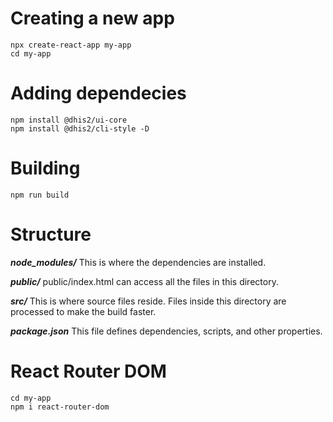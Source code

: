 # Creating a new app

```
npx create-react-app my-app
cd my-app
```

# Adding dependecies

```
npm install @dhis2/ui-core
npm install @dhis2/cli-style -D
```

# Building

```
npm run build
```

# Structure

___node_modules/___
This is where the dependencies are installed.

___public/___
public/index.html can access all the files in this directory.

___src/___
This is where source files reside. Files inside this directory are processed to make the build faster.

___package.json___
This file defines dependencies, scripts, and other properties.

# React Router DOM

```
cd my-app
npm i react-router-dom
```